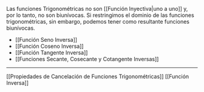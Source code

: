 Las funciones Trigonométricas no son [[Función Inyectiva|uno a uno]] y, por lo tanto, no son biunívocas.
Si restringimos el dominio de las funciones trigonométricas, sin embargo, podemos tener como resultante funciones biunívocas.
- [[Función Seno Inversa]]
- [[Función Coseno Inversa]]
- [[Función Tangente Inversa]]
- [[Funciones Secante, Cosecante y Cotangente Inversas]]
***
[[Propiedades de Cancelación de Funciones Trigonométricas]]
[[Función Inversa]]
